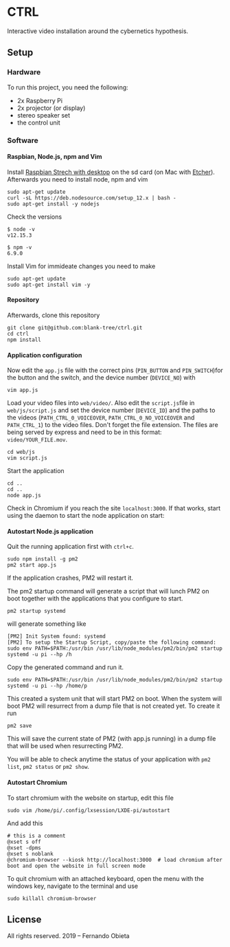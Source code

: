 # CTRL

Interactive video installation around the cybernetics hypothesis.

## Setup
### Hardware
To run this project, you need the following:
- 2x Raspberry Pi
- 2x projector (or display)
- stereo speaker set
- the control unit

### Software
#### Raspbian, Node.js, npm and Vim

Install [Raspbian Strech with desktop](https://www.raspberrypi.org/downloads/raspbian/) on the sd card (on Mac with [Etcher](https://www.balena.io/etcher/)). Afterwards you need to install node, npm and vim

```
sudo apt-get update
curl -sL https://deb.nodesource.com/setup_12.x | bash -
sudo apt-get install -y nodejs
```

Check the versions

```
$ node -v
v12.15.3

$ npm -v
6.9.0
```

Install Vim for immideate changes you need to make

```
sudo apt-get update
sudo apt-get install vim -y
```

#### Repository
Afterwards, clone this repository

```
git clone git@github.com:blank-tree/ctrl.git
cd ctrl
npm install
```

#### Application configuration

Now edit the `app.js` file with the correct pins (`PIN_BUTTON` and `PIN_SWITCH`)for the button and the switch, and the device number (`DEVICE_NO`) with

```
vim app.js
```

Load your video files into `web/video/`. Also edit the `script.js`file in `web/js/script.js` and set the device number (`DEVICE_ID`) and the paths to the videos (`PATH_CTRL_0_VOICEOVER`, `PATH_CTRL_0_NO_VOICEOVER` and `PATH_CTRL_1`) to the video files. Don't forget the file extension. The files are being served by express and need to be in this format: `video/YOUR_FILE.mov`.

```
cd web/js
vim script.js
```

Start the application

```
cd ..
cd ..
node app.js
```

Check in Chromium if you reach the site `localhost:3000`. If that works, start using the daemon to start the node application on start:

#### Autostart Node.js application

Quit the running application first with `ctrl+c`.

```
sudo npm install -g pm2
pm2 start app.js
```

If the application crashes, PM2 will restart it.

The pm2 startup command will generate a script that will lunch PM2 on boot together with the applications that you configure to start.

```
pm2 startup systemd
```
will generate something like

```
[PM2] Init System found: systemd
[PM2] To setup the Startup Script, copy/paste the following command:
sudo env PATH=$PATH:/usr/bin /usr/lib/node_modules/pm2/bin/pm2 startup systemd -u pi --hp /h
```

Copy the generated command and run it.

```
sudo env PATH=$PATH:/usr/bin /usr/lib/node_modules/pm2/bin/pm2 startup systemd -u pi --hp /home/p
```

This created a system unit that will start PM2 on boot. When the system will boot PM2 will resurrect from a dump file that is not created yet. To create it run

```
pm2 save
```

This will save the current state of PM2 (with app.js running) in a dump file that will be used when resurrecting PM2.

You will be able to check anytime the status of your application with `pm2 list`, `pm2 status` or `pm2 show`.

#### Autostart Chromium

To start chromium with the website on startup, edit this file

```
sudo vim /home/pi/.config/lxsession/LXDE-pi/autostart
```

And add this

```
# this is a comment
@xset s off
@xset -dpms
@xset s noblank
@chromium-browser --kiosk http://localhost:3000  # load chromium after boot and open the website in full screen mode
```

To quit chromium with an attached keyboard, open the menu with the windows key, navigate to the terminal and use

```
sudo killall chromium-browser
```

## License
All rights reserved. 2019 – Fernando Obieta